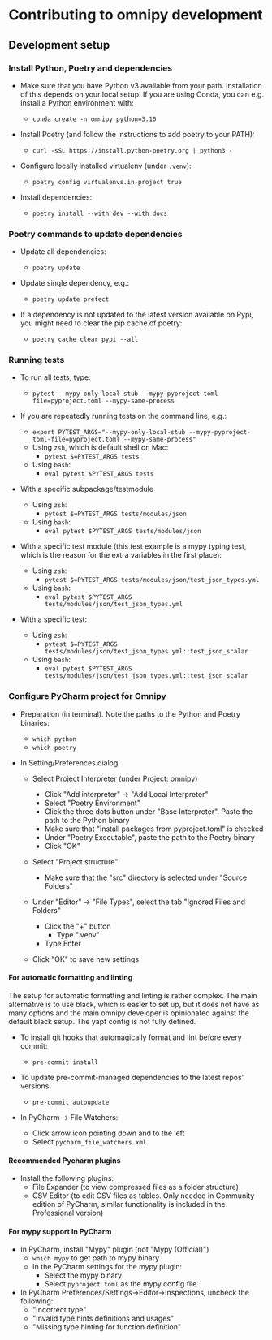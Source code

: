 # Contributing to omnipy development

## Development setup

### Install Python, Poetry and dependencies

- Make sure that you have Python v3 available from your path. Installation
  of this depends on your local setup. If you are using Conda, you can e.g. install
  a Python environment with:

  - `conda create -n omnipy python=3.10`

- Install Poetry (and follow the instructions to add poetry to your PATH):
  - `curl -sSL https://install.python-poetry.org | python3 -`

- Configure locally installed virtualenv (under `.venv`):
  - `poetry config virtualenvs.in-project true`

- Install dependencies:
  - `poetry install --with dev --with docs`


### Poetry commands to update dependencies

- Update all dependencies:
  - `poetry update`

- Update single dependency, e.g.:
  - `poetry update prefect`

- If a dependency is not updated to the latest version available on Pypi, you might need to clear
  the pip cache of poetry:
  - `poetry cache clear pypi --all`


### Running tests

- To run all tests, type:
  - `pytest --mypy-only-local-stub --mypy-pyproject-toml-file=pyproject.toml --mypy-same-process`

- If you are repeatedly running tests on the command line, e.g.:
  - `export PYTEST_ARGS="--mypy-only-local-stub --mypy-pyproject-toml-file=pyproject.toml --mypy-same-process"`
  - Using `zsh`, which is default shell on Mac:
    - `pytest $=PYTEST_ARGS tests`
  - Using `bash`:
    - `eval pytest $PYTEST_ARGS tests`

- With a specific subpackage/testmodule
  - Using `zsh`:
    - `pytest $=PYTEST_ARGS tests/modules/json`
  - Using `bash`:
    - `eval pytest $PYTEST_ARGS tests/modules/json`

- With a specific test module (this test example is a mypy typing test, which is the reason for the
  extra variables in the first place):
  - Using `zsh`:
    - `pytest $=PYTEST_ARGS tests/modules/json/test_json_types.yml`
  - Using `bash`:
    - `eval pytest $PYTEST_ARGS tests/modules/json/test_json_types.yml`

- With a specific test:
  - Using `zsh`:
    - `pytest $=PYTEST_ARGS tests/modules/json/test_json_types.yml::test_json_scalar`
  - Using `bash`:
    - `eval pytest $PYTEST_ARGS tests/modules/json/test_json_types.yml::test_json_scalar`


### Configure PyCharm project for Omnipy

- Preparation (in terminal). Note the paths to the Python and Poetry binaries:
  - `which python`
  - `which poetry`

- In Setting/Preferences dialog:
  - Select Project Interpreter (under Project: omnipy)
    - Click "Add interpreter" -> "Add Local Interpreter"
    - Select "Poetry Environment"
    - Click the three dots button under "Base Interpreter". Paste the path to the Python binary
    - Make sure that "Install packages from pyproject.toml" is checked
    - Under "Poetry Executable", paste the path to the Poetry binary
    - Click "OK"
  
  - Select "Project structure"
    - Make sure that the "src" directory is selected under "Source Folders"

  - Under "Editor" -> "File Types", select the tab "Ignored Files and Folders"
    - Click the "+" button
      - Type ".venv"
    - Type Enter

  - Click "OK" to save new settings

#### For automatic formatting and linting

The setup for automatic formatting and linting is rather complex. The main alternative is to use 
black, which is easier to set up, but it does not have as many options and the main omnipy developer
is opinionated against the default black setup. The yapf config is not fully
defined. 

- To install git hooks that automagically format and lint before every commit:
  - `pre-commit install`

- To update pre-commit-managed dependencies to the latest repos' versions:
  - `pre-commit autoupdate`

- In PyCharm -> File Watchers:
  - Click arrow icon pointing down and to the left
  - Select `pycharm_file_watchers.xml`

#### Recommended Pycharm plugins

- Install the following plugins:
  - File Expander (to view compressed files as a folder structure)
  - CSV Editor (to edit CSV files as tables. Only needed in Community edition of PyCharm, similar 
    functionality is included in the Professional version)

#### For mypy support in PyCharm

- In PyCharm, install "Mypy" plugin (not "Mypy (Official)")
  - `which mypy` to get path to mypy binary
  - In the PyCharm settings for the mypy plugin:
    - Select the mypy binary 
    - Select `pyproject.toml` as the mypy config file
- In PyCharm Preferences/Settings->Editor->Inspections, uncheck the following:
  - "Incorrect type"
  - "Invalid type hints definitions and usages"
  - "Missing type hinting for function definition"
